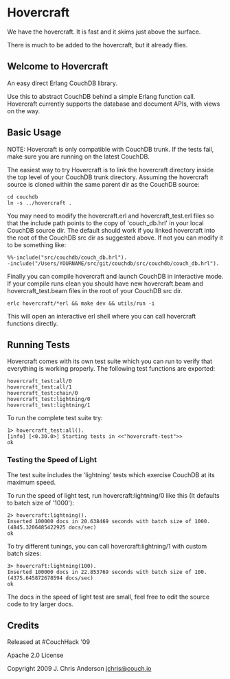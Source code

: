 # Hovercraft

We have the hovercraft. It is fast and it skims just above the surface.

There is much to be added to the hovercraft, but it already flies.

## Welcome to Hovercraft

An easy direct Erlang CouchDB library.

Use this to abstract CouchDB behind a simple Erlang function call. Hovercraft currently
supports the database and document APIs, with views on the way.

## Basic Usage

NOTE: Hovercraft is only compatible with CouchDB trunk. If the tests fail,
make sure you are running on the latest CouchDB.

The easiest way to try Hovercraft is to link the hovercraft directory
inside the top level of your CouchDB trunk directory.  Assuming the hovercraft
source is cloned within the same parent dir as the CouchDB source:

    cd couchdb
    ln -s ../hovercraft .

You may need to modify the hovercraft.erl and hovercraft_test.erl files so that the
include path points to the copy of 'couch_db.hrl' in your local CouchDB source dir.
The default should work if you linked hovercraft into the root of
the CouchDB src dir as suggested above.  If not you can modify it to be
something like:

    %%-include("src/couchdb/couch_db.hrl").
    -include("/Users/YOURNAME/src/git/couchdb/src/couchdb/couch_db.hrl").

Finally you can compile hovercraft and launch CouchDB in interactive mode. If your
compile runs clean you should have new hovercraft.beam and hovercraft_test.beam files
in the root of your CouchDB src dir.

    erlc hovercraft/*erl && make dev && utils/run -i

This will open an interactive erl shell where you can call hovercraft functions directly.

## Running Tests

Hovercraft comes with its own test suite which you can run to verify that everything is
working properly.  The following test functions are exported:

    hovercraft_test:all/0
    hovercraft_test:all/1
    hovercraft_test:chain/0
    hovercraft_test:lightning/0
    hovercraft_test:lightning/1

To run the complete test suite try:

    1> hovercraft_test:all().
    [info] [<0.30.0>] Starting tests in <<"hovercraft-test">>
    ok

### Testing the Speed of Light

The test suite includes the 'lightning' tests which exercise CouchDB at its maximum speed.

To run the speed of light test, run hovercraft:lightning/0 like this (It defaults to batch size of '1000'):

    2> hovercraft:lightning().
    Inserted 100000 docs in 20.638469 seconds with batch size of 1000. (4845.3206485422925 docs/sec)
    ok

To try different tunings, you can call hovercraft:lightning/1 with
custom batch sizes:

    3> hovercraft:lightning(100).
    Inserted 100000 docs in 22.853769 seconds with batch size of 100. (4375.645872678594 docs/sec)
    ok

The docs in the speed of light test are small, feel free to edit the source code to try larger docs.

## Credits

Released at #CouchHack '09

Apache 2.0 License

Copyright 2009 J. Chris Anderson <jchris@couch.io>

